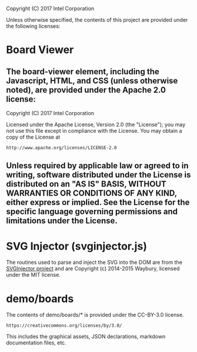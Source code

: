 Copyright (C) 2017 Intel Corporation

Unless otherwise specified, the contents of this project are
provided under the following licenses:


# Board Viewer

The board-viewer element, including the Javascript, HTML,
and CSS (unless otherwise noted), are provided under the
Apache 2.0 license:
---
Copyright (C) 2017 Intel Corporation

Licensed under the Apache License, Version 2.0 (the "License");
you may not use this file except in compliance with the License.
You may obtain a copy of the License at

    http://www.apache.org/licenses/LICENSE-2.0

Unless required by applicable law or agreed to in writing, software
distributed under the License is distributed on an "AS IS" BASIS,
WITHOUT WARRANTIES OR CONDITIONS OF ANY KIND, either express or implied.
See the License for the specific language governing permissions and
limitations under the License.
---

# SVG Injector (svginjector.js)

The routines used to parse and inject the SVG into the DOM are from
the [SVGInjector project](https://github.com/iconic/SVGInjector) and
are Copyright (c) 2014-2015 Waybury, licensed under the MIT license.


# demo/boards

The contents of demo/boards/* is provided under the CC-BY-3.0 license.

    https://creativecommons.org/licenses/by/3.0/

This includes the graphical assets, JSON declarations, markdown
documentation files, etc.

